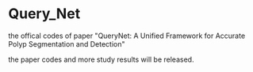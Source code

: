 # Query_Net

the offical codes of paper "QueryNet: A Unified Framework for Accurate Polyp Segmentation and Detection"

the paper codes and more study results will be released.
